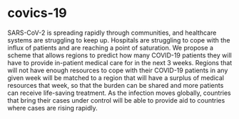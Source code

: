 # covics-19
SARS-CoV-2 is spreading rapidly through communities, and healthcare systems are struggling to keep up. Hospitals are struggling to cope with the influx of patients and are reaching a point of saturation. We propose a scheme that allows regions to predict how many COVID-19 patients they will have to provide in-patient medical care for in the next 3 weeks. Regions that will not have enough resources to cope with their COVID-19 patients in any given week will be matched to a region that will have a surplus of medical resources that week, so that the burden can be shared and more patients can receive life-saving treatment. As the infection moves globally, countries that bring their cases under control will be able to provide aid to countries where cases are rising rapidly.
